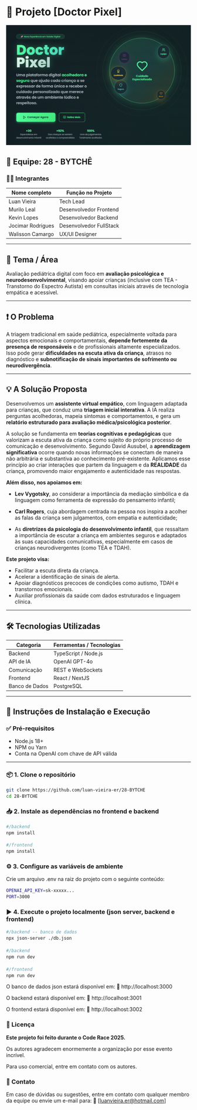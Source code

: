 # 🧠 Projeto [Doctor Pixel]
![Screenshot do Projeto](./assets/screenshot1.png)
## 👥 Equipe: 28 - BYTCHÊ

### 👨‍💻 Integrantes

| Nome completo       | Função no Projeto                  |
|---------------------|------------------------------------|
| Luan Vieira     | Tech Lead              |
| Murilo Leal     | Desenvolvedor Frontend            |
| Kevin Lopes     | Desenvolvedor Backend                     |
| Jocimar Rodrigues      | Desenvolvedor FullStack  |
| Walisson Camargo          | UX/UI Designer           |

---

## 🧭 Tema / Área

Avaliação pediátrica digital com foco em **avaliação psicológica e neurodesenvolvimental**, visando apoiar crianças (inclusive com TEA - Transtorno do Espectro Autista) em consultas iniciais através de tecnologia empática e acessível.

---

## ❗ O Problema

A triagem tradicional em saúde pediátrica, especialmente voltada para aspectos emocionais e comportamentais, **depende fortemente da presença de responsáveis** e de profissionais altamente especializados. Isso pode gerar **dificuldades na escuta ativa da criança**, atrasos no diagnóstico e **subnotificação de sinais importantes de sofrimento ou neurodivergência**.

---



## 💡 A Solução Proposta

Desenvolvemos um **assistente virtual empático**, com linguagem adaptada para crianças, que conduz uma **triagem inicial interativa**. A IA realiza perguntas acolhedoras, mapeia sintomas e comportamentos, e gera um **relatório estruturado para avaliação médica/psicológica posterior**.

A solução se fundamenta em **teorias cognitivas e pedagógicas** que valorizam a escuta ativa da criança como sujeito do próprio processo de comunicação e desenvolvimento. Segundo David Ausubel, a **aprendizagem significativa** ocorre quando novas informações se conectam de maneira não arbitrária e substantiva ao conhecimento pré-existente. Aplicamos esse princípio ao criar interações que partem da linguagem e da **REALIDADE** da criança, promovendo maior engajamento e autenticidade nas respostas.

**Além disso, nos apoiamos em:**

- **Lev Vygotsky**, ao considerar a importância da mediação simbólica e da linguagem como ferramenta de expressão do pensamento infantil;

- **Carl Rogers**, cuja abordagem centrada na pessoa nos inspira a acolher as falas da criança sem julgamentos, com empatia e autenticidade;

- As **diretrizes da psicologia do desenvolvimento infantil**, que ressaltam a importância de escutar a criança em ambientes seguros e adaptados às suas capacidades comunicativas, especialmente em casos de crianças neurodivergentes (como TEA e TDAH).

**Este projeto visa:**

- Facilitar a escuta direta da criança.
- Acelerar a identificação de sinais de alerta.
- Apoiar diagnósticos precoces de condições como autismo, TDAH e transtornos emocionais.
- Auxiliar profissionais da saúde com dados estruturados e linguagem clínica.

---

## 🛠️ Tecnologias Utilizadas

| Categoria               | Ferramentas / Tecnologias            |
|------------------------|--------------------------------------|
| Backend      | TypeScript / Node.js        |
| API de IA              | OpenAI GPT-4o                        |
| Comunicação           | REST e WebSockets                 |
| Frontend          | React / NextJS                           |
| Banco de Dados         | PostgreSQL |

---

## 🚀 Instruções de Instalação e Execução

### ✅ Pré-requisitos

- Node.js 18+
- NPM ou Yarn
- Conta na OpenAI com chave de API válida

---

### 📦 1. Clone o repositório

```bash
git clone https://github.com/luan-vieira-er/28-BYTCHE
cd 28-BYTCHE
```

### 📥 2. Instale as dependências no frontend e backend

```bash
#/backend
npm install

#/frontend
npm install
```

### ⚙️ 3. Configure as variáveis de ambiente
Crie um arquivo .env na raiz do projeto com o seguinte conteúdo:

```bash
OPENAI_API_KEY=sk-xxxxx...
PORT=3000
```
### ▶️ 4. Execute o projeto localmente (json server, backend e frontend)

```bash
#/backend -- banco de dados
npx json-server ./db.json

#/backend
npm run dev

#/frontend
npm run dev
```

O banco de dados json estará disponível em:
📍 http://localhost:3000

O backend estará disponível em:
📍 http://localhost:3001

O frontend estará disponível em:
📍 http://localhost:3002

### 📄 Licença
**Este projeto foi feito durante o Code Race 2025.**

Os autores agradecem enormemente a organização por esse evento incrível.

Para uso comercial, entre em contato com os autores.

### 💬 Contato
Em caso de dúvidas ou sugestões, entre em contato com qualquer membro da equipe ou envie um e-mail para:
📧 [luanvieira.er@hotmail.com]